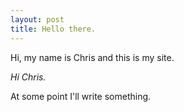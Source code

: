 ```yaml
---
layout: post
title: Hello there.
---
```


Hi, my name is Chris and this is my site.

*Hi Chris.*

At some point I'll write something.

